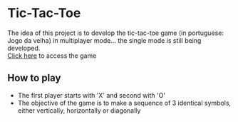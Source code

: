 # Tic-Tac-Toe
The idea of this project is to develop the tic-tac-toe game (in portuguese: Jogo da velha) in multiplayer mode... the single mode is still being developed.
<br>
[Click here](https://tdb27.github.io/tic-tac-toe/) to access the game
<br>
## How to play
- The first player starts with 'X' and second with 'O'
- The objective of the game is to make a sequence of 3 identical symbols, either vertically, horizontally or diagonally

